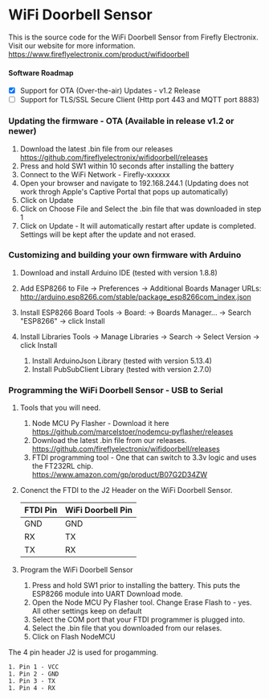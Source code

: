 # WiFi Doorbell Sensor
This is the source code for the WiFi Doorbell Sensor from Firefly Electronix. Visit our website for more information. https://www.fireflyelectronix.com/product/wifidoorbell

#### Software Roadmap
- [x] Support for OTA (Over-the-air) Updates - v1.2 Release
- [ ] Support for TLS/SSL Secure Client (Http port 443 and MQTT port 8883)

### Updating the firmware - OTA (Available in release v1.2 or newer)

1. Download the latest .bin file from our releases https://github.com/fireflyelectronix/wifidoorbell/releases
1. Press and hold SW1 within 10 seconds after installing the battery
1. Connect to the WiFi Network - Firefly-xxxxxx
1. Open your browser and navigate to 192.168.244.1 (Updating does not work throgh Apple's Captive Portal that pops up automatically)
1. Click on Update
1. Click on Choose File and Select the .bin file that was downloaded in step 1
1. Click on Update - It will automatically restart after update is completed. Settings will be kept after the update and not erased.


### Customizing and building your own firmware with Arduino

1. Download and install Arduino IDE (tested with version 1.8.8)

1.  Add ESP8266 to File -> Preferences -> Additional Boards Manager URLs: http://arduino.esp8266.com/stable/package_esp8266com_index.json

1.  Install ESP8266 Board Tools -> Board: -> Boards Manager... -> Search "ESP8266" -> click Install

1.  Install Libraries Tools -> Manage Libraries -> Search -> Select Version -> click Install
    1. Install ArduinoJson Library (tested with version 5.13.4)
    1. Install PubSubClient Library (tested with version 2.7.0)

### Programming the WiFi Doorbell Sensor - USB to Serial

1. Tools that you will need.
    1. Node MCU Py Flasher - Download it here https://github.com/marcelstoer/nodemcu-pyflasher/releases
    1. Download the latest .bin file from our releases. https://github.com/fireflyelectronix/wifidoorbell/releases
    1. FTDI programming tool - One that can switch to 3.3v logic and uses the FT232RL chip. https://www.amazon.com/gp/product/B07G2D34ZW

1. Conenct the FTDI to the J2 Header on the WiFi Doorbell Sensor.

    | FTDI Pin | WiFi Doorbell Pin |
    | -------- | ----------------- |
    | GND      | GND               |
    | RX       | TX                |
    | TX       | RX                |

1. Program the WiFi Doorbell Sensor
    1. Press and hold SW1 prior to installing the battery. This puts the ESP8266 module into UART Download mode.
    1. Open the Node MCU Py Flasher tool. Change Erase Flash to - yes. All other settings keep on default
    1. Select the COM port that your FTDI programmer is plugged into.
    1. Select the .bin file that you downloaded from our relases.
    1. Click on Flash NodeMCU

The 4 pin header J2 is used for progamming.

    1. Pin 1 - VCC
    1. Pin 2 - GND
    1. Pin 3 - TX
    1. Pin 4 - RX
